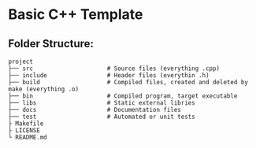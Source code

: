 # Basic C++ Template 

## Folder Structure:

    project
    ├── src                     # Source files (everything .cpp)
    ├── include                 # Header files (everythin .h)
    ├── build                   # Compiled files, created and deleted by make (everything .o)
    ├── bin                     # Compiled program, target executable
    ├── libs                    # Static external libries
    ├── docs                    # Documentation files
    ├── test                    # Automated or unit tests 
    ├ Makefile
    ├ LICENSE
    └ README.md

